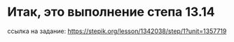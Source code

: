 # Итак, это выполнение степа 13.14

ссылка на задание: https://stepik.org/lesson/1342038/step/1?unit=1357719

